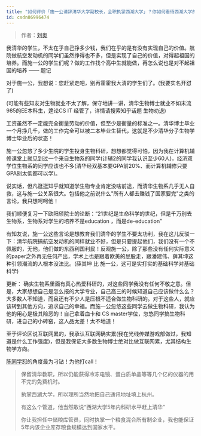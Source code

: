 ```yaml
---
title: "如何评价「施一公请辞清华大学副校长，全职执掌西湖大学」？你如何看待西湖大学的发展前景？"
id: csdn86996474
---
```


> 作者：[刘奥](https://www.zhihu.com/question/265351267/answer/292730186)

我清华的学生，不太在乎自己挣多少钱，我们在乎的是有没有实现自己的价值。航院做航空发动机的同学们虽然挣得也不多，但是实现了自己的价值，对得起祖国的培养。而施一公的学生们呢？做的工作找个高中生就能做，再怎么说也是对不起祖国的培养 —— 题记

对于施一公，我想说：您赶紧走吧，别再霍霍我大清的学生们了。(我要实名开怼了)

(可能有些知友对生物就业不太了解，保守地讲一讲，清华生物博士就业不如末流985的EE本科生，遑论CS IT 经管了，详情请搜索知乎话题 生物劝退)

工资虽然不一定能完全衡量劳动的价值，但至少是衡量的标准之一。清华博士毕业一个月挣几千，做的工作完全可以被二本毕业生替代，这就是不少清华分子生物学博士毕业后的状态！

施一公忽悠了多少生院的学生投身生物科研，想想都觉得可怕，因为我在计算机辅修课堂上就见到过一个来自生物系的同学(计辅2的同学我认识至少60人)，经济双学位生物系的同学应该也不多(清华经双基本要GPA前20%、而计算机辅修只要GPA别太低都可以学)。

说实话，但凡逛逛知乎就知道学生物专业肯定没啥前途，而清华生物系几乎无人自救，这与施一公关系很大。包括他之前说什么"所有人都去赚钱了国家要完"之类的言论，我只想呵呵他！

我们顺便复习一下欧阳颀院士的论断：“21世纪是生命科学的世纪，但是千万别去生物系，生物系对学生的培养不是education ，而是de-education”

有知友说，施一公这些言论是想教育我们清华的学生不要太功利，我在这儿反驳一下：清华航院搞航空发动机的同样就业不好，但是只要提起他们，我们没有一个不佩服的，无他，他们做的东西利国利民！反观施一公，除了那些没有任何实际意义的paper之外再无任何产出，学术上也是跟着欧美的屁股走，跟潘建伟、薛其坤这种引领潮流的人根本没法比。(薛其坤 比 施一公，这可是实打实的基础科学对基础科学)

更新：
确实生物系里面有真心热爱科研的，对这些同学我没有任何不敬之意。但是，大家想想自己是怎么报的大学专业，自己高三的时候知道自己应该做什么么？大多数人不知道，而且还有不少人是压根不适合做生物科研的。对于这些人，就应该转到其他方向，追求自己的幸福。而施一公忽悠这些同学去做生物科研，我认为他的用心是极其险恶的！自己拿着血卡和 CS master学位，忽悠同学搞生物科研，进自己的小砖窑，这人品太差！太不地道！

至于评论区说互联网累的，我承认互联网确实累(我在光线传媒游戏部做过，我知道是什么工作强度)，但是我保证大多数生物博士绝对比做互联网累，尤其结构生物学方向。

[陈同学](https://www.zhihu.com/question/265351267/answer/293031239)怼的角度最为刁钻！为他打call！

> 保留清华教职，所以仍能获得冷冻电镜、蛋白质单晶等等几个亿的仪器的用不完的免费机时。
> 
> 执掌西湖大学，所以理所当然地把自己通讯地址填上杭州。
> 
> 有这么个管道，他当然敢说“西湖大学5年内科研水平赶上清华”
> 
> 你让我担任中储粮库管员，同时执掌一个粮食混合所有制企业，我也能保证5年内该企业库存粮食规模达到国家水平。
